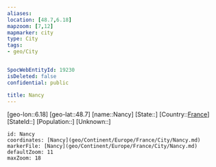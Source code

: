 ```yaml
---
aliases: 
location: [48.7,6.18]
mapzoom: [7,12] 
mapmarker: city 
type: City
tags:
- geo/City


SpocWebEntityId: 19230
isDeleted: false
confidential: public

title: Nancy
---
```

[geo-lon::6.18]
[geo-lat::48.7]
[name::Nancy]
[State::]
[Country::[France](geo/Continent/Europe/France.md)]
[StateId::]
[Population::]
[Unknown::]


```leaflet
id: Nancy
coordinates: [Nancy](geo/Continent/Europe/France/City/Nancy.md)
markerFile: [Nancy](geo/Continent/Europe/France/City/Nancy.md)
defaultZoom: 11 
maxZoom: 18
```


